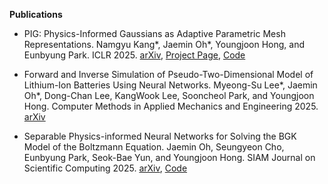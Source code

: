 **Publications**

- PIG: Physics-Informed Gaussians as Adaptive Parametric Mesh Representations. Namgyu Kang\*, Jaemin Oh\*, Youngjoon Hong, and Eunbyung Park. ICLR 2025. [arXiv](https://arxiv.org/abs/2412.05994), [Project Page](https://namgyukang.github.io/Physics-Informed-Gaussians/), [Code](https://github.com/NamGyuKang/Physics-Informed-Gaussians)

- Forward and Inverse Simulation of Pseudo-Two-Dimensional Model of Lithium-Ion Batteries Using Neural Networks. Myeong-Su Lee\*, Jaemin Oh\*, Dong-Chan Lee, KangWook Lee, Sooncheol Park, and Youngjoon Hong. Computer Methods in Applied Mechanics and Engineering 2025. [arXiv](https://arxiv.org/abs/2412.13200)

- Separable Physics-informed Neural Networks for Solving the BGK Model of the Boltzmann Equation. Jaemin Oh, Seungyeon Cho, Eunbyung Park, Seok-Bae Yun, and Youngjoon Hong. SIAM Journal on Scientific Computing 2025. [arXiv](https://arxiv.org/abs/2403.06342), [Code](https://github.com/jaeminoh/SPINN-BGK)